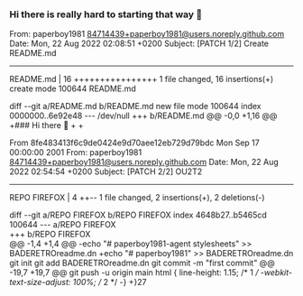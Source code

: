 ### Hi there is really hard to starting that way 👋

<!--
**paperboy1981/paperboy1981** is a ✨ _special_ ✨ repository because its `README.md` (this file) appears on your GitHub profile.

Here are some ideas to get you started:

- 🔭 I’m currently working on fix my code.
- 🌱 I’m currently learning to do things right.
- 👯 I’m looking to collaborate on this please.
- 🤔 I’m looking for help with to get fix.
- 💬 Ask me about can people to stop this?
- 📫 How to reach me: dreganasf@proton.me
- 😄 Pronouns: smile
- ⚡ Fun fact: they are much more people.
-->

From: paperboy1981 <84714439+paperboy1981@users.noreply.github.com>
Date: Mon, 22 Aug 2022 02:08:51 +0200
Subject: [PATCH 1/2] Create README.md

---
 README.md | 16 ++++++++++++++++
 1 file changed, 16 insertions(+)
 create mode 100644 README.md

diff --git a/README.md b/README.md
new file mode 100644
index 0000000..6e92e48
--- /dev/null
+++ b/README.md
@@ -0,0 +1,16 @@
+### Hi there 👋
+
+<!--
+**paperboy1981/paperboy1981** is a ✨ _special_ ✨ repository because its `README.md` (this file) appears on your GitHub profile.
+
+Here are some ideas to get you started:
+
+- 🔭 I’m currently working on ...
+- 🌱 I’m currently learning ...
+- 👯 I’m looking to collaborate on ...
+- 🤔 I’m looking for help with ...
+- 💬 Ask me about ...
+- 📫 How to reach me: ...
+- 😄 Pronouns: ...
+- ⚡ Fun fact: ...
+-->

From 8fe483413f6c9de0424e9d70aee12eb729d79bdc Mon Sep 17 00:00:00 2001
From: paperboy1981 <84714439+paperboy1981@users.noreply.github.com>
Date: Mon, 22 Aug 2022 02:54:54 +0200
Subject: [PATCH 2/2] OU2T2

---
 REPO FIREFOX | 4 ++--
 1 file changed, 2 insertions(+), 2 deletions(-)

diff --git a/REPO FIREFOX b/REPO FIREFOX
index 4648b27..b5465cd 100644
--- a/REPO FIREFOX	
+++ b/REPO FIREFOX	
@@ -1,4 +1,4 @@
-echo "# paperboy1981-agent stylesheets" >> BADERETROreadme.dn
+echo "# paperboy1981" >> BADERETROreadme.dn
 git init
 git add BADERETROreadme.dn
 git commit -m "first commit"
@@ -19,7 +19,7 @@ git push -u origin main
 html {
   line-height: 1.15; /* 1 */
   -webkit-text-size-adjust: 100%; /* 2 */
-}
+}27
 
